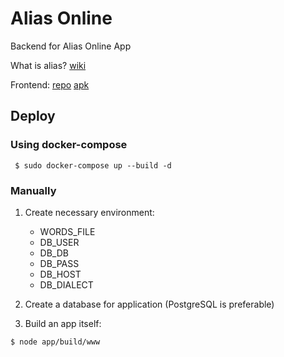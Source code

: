 # Alias Online

Backend for Alias Online App

What is alias? [wiki](https://en.wikipedia.org/wiki/Alias_(board_game))

Frontend: [repo](https://github.com/somnoynadno/alias_online) [apk](http://somnoynadno.ru/static/alias/bin/)

## Deploy

### Using docker-compose

``` $ sudo docker-compose up --build -d```

### Manually

1. Create necessary environment:
    - WORDS_FILE
    - DB_USER
    - DB_DB
    - DB_PASS
    - DB_HOST
    - DB_DIALECT
    
2. Create a database for application 
(PostgreSQL is preferable)

3. Build an app itself:

``` $ node app/build/www ```
